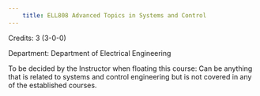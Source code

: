 ```yaml
---
    title: ELL808 Advanced Topics in Systems and Control
---
```

Credits: 3 (3-0-0)

Department: Department of Electrical Engineering

To be decided by the Instructor when floating this course: Can be anything that is related to systems and control engineering but is not covered in any of the established courses.